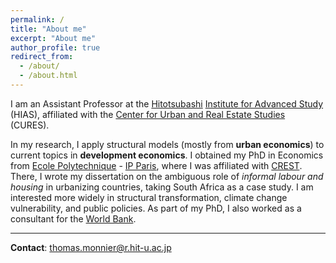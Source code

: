 ```yaml
---
permalink: /
title: "About me"
excerpt: "About me"
author_profile: true
redirect_from: 
  - /about/
  - /about.html
---
```


I am an Assistant Professor at the [Hitotsubashi](https://www.hit-u.ac.jp/eng/) [Institute for Advanced Study](https://hias.hit-u.ac.jp/en/) (HIAS), affiliated with the [Center for Urban and Real Estate Studies](https://cures.hias.hit-u.ac.jp/en/) (CURES). 

In my research, I apply structural models (mostly from **urban economics**) to current topics in **development economics**. I obtained my PhD in Economics from [Ecole Polytechnique](https://www.polytechnique.edu/en) - [IP Paris](https://www.ip-paris.fr/en), where I was affiliated with [CREST](https://crest.science/). There, I wrote my dissertation on the ambiguous role of *informal labour and housing* in urbanizing countries, taking South Africa as a case study. I am interested more widely in structural transformation, climate change vulnerability, and public policies. As part of my PhD, I also worked as a consultant for the [World Bank](https://www.worldbank.org/ext/en/home).

---

**Contact**: [thomas.monnier@r.hit-u.ac.jp](mailto:thomas.monnier@r.hit-u.ac.jp)
